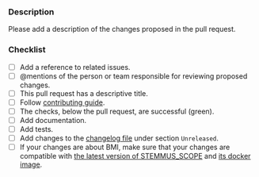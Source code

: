 ### Description

Please add a description of the changes proposed in the pull request.

### Checklist

- [ ] Add a reference to related issues.
- [ ] @mentions of the person or team responsible for reviewing proposed changes.
- [ ] This pull request has a descriptive title.
- [ ] Follow [contributing guide](https://pystemmusscope.readthedocs.io/en/latest/CONTRIBUTING/).
- [ ] The checks, below the pull request, are successful (green).
- [ ] Add documentation.
- [ ] Add tests.
- [ ] Add changes to the [changelog file](./docs/CHANGELOG.md) under section `Unreleased`.
- [ ] If your changes are about BMI, make sure that your changes are compatible
  with [the latest version of STEMMUS_SCOPE](https://github.com/EcoExtreML/STEMMUS_SCOPE/releases)
  and [its docker image](https://github.com/orgs/EcoExtreML/packages?repo_name=STEMMUS_SCOPE).
